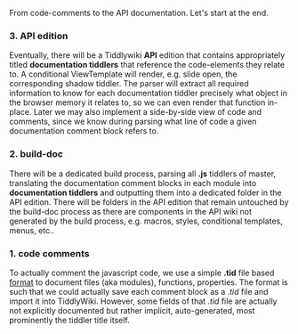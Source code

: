 From code-comments to the API documentation. Let's start at the end.

### 3. API edition

Eventually, there will be a Tiddlywiki **API** edition that contains appropriately titled **documentation tiddlers** that reference the code-elements they relate to. A conditional ViewTemplate will render, e.g. slide open, the corresponding shadow tiddler. The parser will extract all required information to know for each documentation tiddler precisely what object in the browser memory it relates to, so we can even render that function in-place. Later we may  also implement a side-by-side view of code and comments, since we know during parsing what line of code a given documentation comment block refers to.

### 2. build-doc

There will be a dedicated build process, parsing all **.js** tiddlers of master,  translating the documentation comment blocks in each module into **documentation tiddlers** and outputting them into a dedicated folder in the API edition. There will be folders in the API edition that remain untouched by the build-doc process as there are components in the API wiki not generated by the build process, e.g. macros, styles, conditional templates, menus, etc..

### 1. code comments

To actually comment the javascript code, we use a simple **.tid** file based [format](FORMAT.md) to document files (aka modules), functions, properties. The format is such that we could actually save each comment block as a *.tid* file and import it into TiddlyWiki. However, some fields of that *.tid* file are actually not explicitly documented but rather implicit, auto-generated, most prominently the tiddler title itself.
